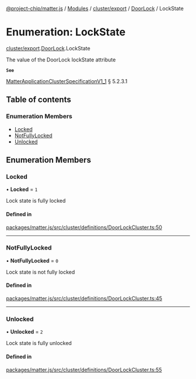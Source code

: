 [@project-chip/matter.js](../README.md) / [Modules](../modules.md) / [cluster/export](../modules/cluster_export.md) / [DoorLock](../modules/cluster_export.DoorLock.md) / LockState

# Enumeration: LockState

[cluster/export](../modules/cluster_export.md).[DoorLock](../modules/cluster_export.DoorLock.md).LockState

The value of the DoorLock lockState attribute

**`See`**

[MatterApplicationClusterSpecificationV1_1](../interfaces/spec_export.MatterApplicationClusterSpecificationV1_1.md) § 5.2.3.1

## Table of contents

### Enumeration Members

- [Locked](cluster_export.DoorLock.LockState.md#locked)
- [NotFullyLocked](cluster_export.DoorLock.LockState.md#notfullylocked)
- [Unlocked](cluster_export.DoorLock.LockState.md#unlocked)

## Enumeration Members

### Locked

• **Locked** = ``1``

Lock state is fully locked

#### Defined in

[packages/matter.js/src/cluster/definitions/DoorLockCluster.ts:50](https://github.com/project-chip/matter.js/blob/c15b1068/packages/matter.js/src/cluster/definitions/DoorLockCluster.ts#L50)

___

### NotFullyLocked

• **NotFullyLocked** = ``0``

Lock state is not fully locked

#### Defined in

[packages/matter.js/src/cluster/definitions/DoorLockCluster.ts:45](https://github.com/project-chip/matter.js/blob/c15b1068/packages/matter.js/src/cluster/definitions/DoorLockCluster.ts#L45)

___

### Unlocked

• **Unlocked** = ``2``

Lock state is fully unlocked

#### Defined in

[packages/matter.js/src/cluster/definitions/DoorLockCluster.ts:55](https://github.com/project-chip/matter.js/blob/c15b1068/packages/matter.js/src/cluster/definitions/DoorLockCluster.ts#L55)
